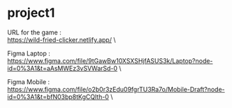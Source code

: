 # project1

URL for the game :\
https://wild-fried-clicker.netlify.app/
\

Figma Laptop :\
https://www.figma.com/file/9tGawBw10XSXSHjfASUS3k/Laptop?node-id=0%3A1&t=aAsMWEz3vSVWarSd-0
\

Figma Mobile :\
https://www.figma.com/file/o2b0r3zEdu09fgrTU3Ra7o/Mobile-Draft?node-id=0%3A1&t=bfN03bp8tKgCQlth-0
\



